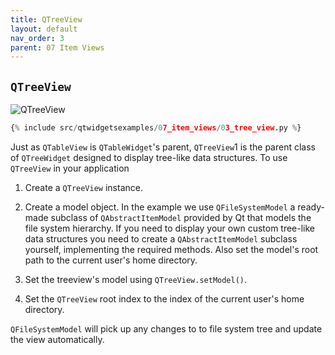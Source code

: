 ```yaml
---
title: QTreeView
layout: default
nav_order: 3
parent: 07 Item Views
---
```


## `QTreeView`

![QTreeView](/blog/images/qtwidgetsexamples/07_item_views/03_tree_view.png)

```python
{% include src/qtwidgetsexamples/07_item_views/03_tree_view.py %}
```

Just as `QTableView` is `QTableWidget`'s parent, `QTreeView`1 is the parent class of `QTreeWidget` designed to display tree-like data structures. To use `QTreeView` in your application

1. Create a `QTreeView` instance.

2. Create a model object. In the example we use `QFileSystemModel` a ready-made subclass of `QAbstractItemModel` provided by Qt that models the file system hierarchy. If you need to display your own custom tree-like data structures you need to create a `QAbstractItemModel` subclass yourself, implementing the required methods. Also set the model's root path to the current user's home directory.

3. Set the treeview's model using `QTreeView.setModel()`.

4. Set the `QTreeView` root index to the index of the current user's home directory.

`QFileSystemModel` will pick up any changes to to file system tree and update the view automatically.